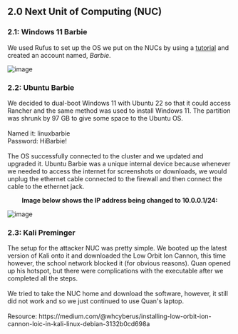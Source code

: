 <h2>2.0 Next Unit of Computing (NUC)</h2>

<h3>2.1: Windows 11 Barbie</h3>

We used Rufus to set up the OS we put on the NUCs by using a [tutorial](https://www.tomshardware.com/how-to/install-windows-11-without-microsoft-account) and created an account named, *Barbie*.

![image](https://github.com/itsvivianmill/Raspberry-Pi-Cluster/assets/116047994/1e3ef790-8724-45b6-a5de-e59ba7dab42c)

<h3>2.2: Ubuntu Barbie</h3>
We decided to dual-boot Windows 11 with Ubuntu 22 so that it could access Rancher and the same method was used to install Windows 11. The partition was shrunk by 97 GB to give some space to the Ubuntu OS. 
<br>
<br>
Named it: linuxbarbie
<br>
Password: HiBarbie!
<br>
<br>
The OS successfully connected to the cluster and we updated and upgraded it.
Ubuntu Barbie was a unique internal device because whenever we needed to access the internet for screenshots or downloads, we would unplug the ethernet cable connected to the firewall and then connect the cable to the ethernet jack. 

**<p align="center">Image below shows the IP address being changed to 10.0.0.1/24:</p>**

![image](https://github.com/itsvivianmill/Raspberry-Pi-Cluster/assets/116047994/26dfed8a-c39b-4c51-b8f3-e844a9a26da3)

<h3>2.3: Kali Preminger</h3>
The setup for the attacker NUC was pretty simple. We booted up the latest version of Kali onto it and downloaded the Low Orbit Ion Cannon, this time however, the school network blocked it (for obvious reasons). Quan opened up his hotspot, but there were complications with the executable after we completed all the steps. 
<br>
<br>
We tried to take the NUC home and download the software, however, it still did not work and so we just continued to use Quan's laptop.
<br>
<br>
Resource: https://medium.com/@whcyberus/installing-low-orbit-ion-cannon-loic-in-kali-linux-debian-3132b0cd698a
